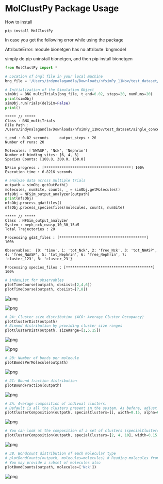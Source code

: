 # MolClustPy Package Usage

How to install

    pip install MolClustPy

In case you get the following error while using the package 

AttributeError: module bionetgen has no attribute 'bngmodel

simply do pip uninstall bionetgen, and then pip install bionetgen



```python
from MolClustPy import * 
```


```python
# Location of bngl file in your local machine
bng_file = '/Users/indynalagandla/Downloads/nfsimPy_11Nov/test_dataset/single_concentration_file/neph_nck_nwasp_10_30_15uM.bngl'
```


```python
# Initialization of the Simulation Object
simObj = BNG_multiTrials(bng_file, t_end=0.02, steps=20, numRuns=20)
print(simObj)
simObj.runTrials(delSim=False)
print()
```

    
    ***** // ***** 
    Class : BNG_multiTrials
    File Path : /Users/indynalagandla/Downloads/nfsimPy_11Nov/test_dataset/single_concentration_file/neph_nck_nwasp_10_30_15uM.bngl
    
    t_end : 0.02 seconds 	 output_steps : 20
    Number of runs: 20
    
    Molecules: ['NWASP', 'Nck', 'Nephrin']
    Number of binding sites: [6, 4, 3]
    Species Counts: [100.0, 300.0, 150.0]
    
    NFsim progress : [****************************************] 100%
    Execution time : 6.8216 seconds
    



```python
# analyze data across multiple trials
outpath = simObj.getOutPath()
molecules, numSite, counts, _ = simObj.getMolecules()
nfsObj = NFSim_output_analyzer(outpath)
print(nfsObj)
nfsObj.process_gdatfiles()
nfsObj.process_speciesfiles(molecules, counts, numSite)
```

    
    ***** // ***** 
    Class : NFSim_output_analyzer
    System : neph_nck_nwasp_10_30_15uM
    Total Trajectories : 20
    
    Processing gdat_files : [****************************************] 100%
    
    Observables:  {0: 'time', 1: 'tot_Nck', 2: 'free_Nck', 3: 'tot_NWASP', 4: 'free_NWASP', 5: 'tot_Nephrin', 6: 'free_Nephrin', 7: 'cluster_123', 8: 'cluster_23'}
    
    Processing species_files : [****************************************] 100%



```python
# indexList for observables
plotTimeCourse(outpath, obsList=[2,4,6])
plotTimeCourse(outpath, obsList=[7,8])
```


    
![png](output_5_0.png)
    



    
![png](output_5_1.png)
    



```python
# 2A: Cluster size distribution (ACO: Average Cluster Occupancy)
plotClusterDist(outpath)
# Binned distribution by providing cluster size ranges
plotClusterDist(outpath, sizeRange=[1,5,15])
```


    
![png](output_6_0.png)
    



    
![png](output_6_1.png)
    



```python
# 2B: Number of bonds per molecule
plotBondsPerMolecule(outpath)
```


    
![png](output_7_0.png)
    



```python
# 2C: Bound fraction distribution
plotBoundFraction(outpath)
```


    
![png](output_8_0.png)
    



```python
# 3A. Average composition of indivual clusters. 
# Default is all the clusters present in the system. As before, adjust width and transparency (alpha) for visual clarity.
plotClusterComposition(outpath, specialClusters=[], width=0.15, alpha=0.5)
```


    
![png](output_9_0.png)
    



```python
# You can look at the composition of a set of clusters (specialClusters) also
plotClusterComposition(outpath, specialClusters=[2, 4, 10], width=0.15, alpha=0.7)

```


    
![png](output_10_0.png)
    



```python
# 3B. Bondcount distribution of each molecular type 
# plotBondCounts(outpath, molecules=molecules) # Reading molecules from previous block
# You may provide a subset of molecules also
plotBondCounts(outpath, molecules=['Nck'])
```


    
![png](output_11_0.png)
    



```python

```

